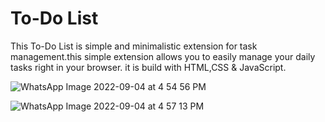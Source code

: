 # To-Do List
This To-Do List is simple and minimalistic extension for task management.this simple extension allows you to easily manage your daily tasks right in your browser.
it is build with HTML,CSS & JavaScript.

![WhatsApp Image 2022-09-04 at 4 54 56 PM](https://user-images.githubusercontent.com/92174672/188311002-c3129553-2e9f-4705-b7d7-2f898a84aeb0.jpeg)

![WhatsApp Image 2022-09-04 at 4 57 13 PM](https://user-images.githubusercontent.com/92174672/188311037-e922e804-5ca9-4e77-bdc6-255fadb53aae.jpeg)
